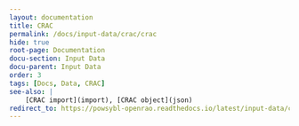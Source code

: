 ```yaml
---
layout: documentation
title: CRAC
permalink: /docs/input-data/crac/crac
hide: true
root-page: Documentation
docu-section: Input Data
docu-parent: Input Data
order: 3
tags: [Docs, Data, CRAC]
see-also: |
    [CRAC import](import), [CRAC object](json)
redirect_to: https://powsybl-openrao.readthedocs.io/latest/input-data/crac/introduction.html
---
```


